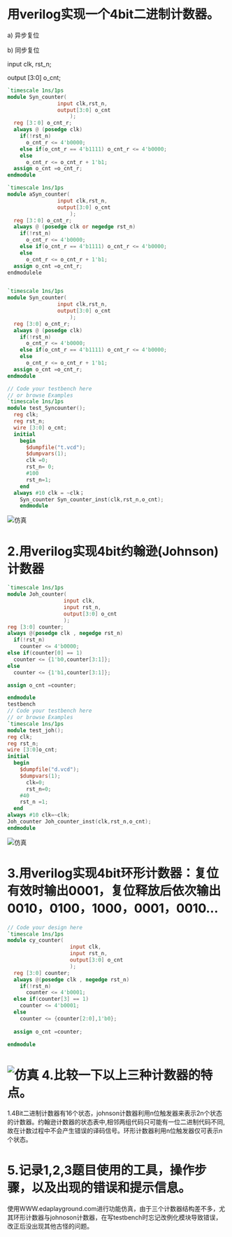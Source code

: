 用verilog实现一个4bit二进制计数器。
====
a) 异步复位

b) 同步复位

input clk, rst_n; 

output [3:0] o_cnt;
```verilog
`timescale 1ns/1ps
module Syn_counter(
                input clk,rst_n,
                output[3:0] o_cnt
					);
  reg [3：0] o_cnt_r;
  always @ (posedge clk)
    if(!rst_n)
      o_cnt_r <= 4'b0000;
  	else if(o_cnt_r == 4'b1111) o_cnt_r <= 4'b0000;
	else
      o_cnt_r <= o_cnt_r + 1'b1;
  assign o_cnt =o_cnt_r;
endmodule

`timescale 1ns/1ps
module aSyn_counter(
                input clk,rst_n,
                output[3:0] o_cnt
					);
  reg [3：0] o_cnt_r;
  always @ (posedge clk or negedge rst_n)
    if(!rst_n)
      o_cnt_r <= 4'b0000;
  	else if(o_cnt_r == 4'b1111) o_cnt_r <= 4'b0000;
	else
      o_cnt_r <= o_cnt_r + 1'b1;
  assign o_cnt =o_cnt_r;
endmodulele
```  
```verilog

`timescale 1ns/1ps
module Syn_counter(
                input clk,rst_n,
                output[3:0] o_cnt
					);
  reg [3:0] o_cnt_r;
  always @ (posedge clk)
    if(!rst_n)
      o_cnt_r <= 4'b0000;
  	else if(o_cnt_r == 4'b1111) o_cnt_r <= 4'b0000;
	else
      o_cnt_r <= o_cnt_r + 1'b1;
  assign o_cnt =o_cnt_r;
endmodule

// Code your testbench here
// or browse Examples
`timescale 1ns/1ps
module test_Syncounter();
  reg clk;
  reg rst_n;
  wire [3:0] o_cnt;
  initial
    begin
      $dumpfile("t.vcd");
      $dumpvars(1);
      clk =0;
      rst_n= 0;
      #100
      rst_n=1;
    end
  always #10 clk = ~clk；
    Syn_counter Syn_counter_inst(clk,rst_n,o_cnt);
    endmodule
  ```
  ![仿真](https://github.com/zsylov/verliog-study/blob/master/%E2%80%9C/%E2%80%9D/Syn.PNG)
  
2.用verilog实现4bit约翰逊(Johnson)计数器
====
  ```verilog
  `timescale 1ns/1ps
module Joh_counter(
					input clk,
  					input rst_n,
  					output[3:0] o_cnt
					);
  reg [3:0] counter;
  always @(posedge clk , negedge rst_n)
    if(!rst_n)
      counter <= 4'b0000;
  else if(counter[0] == 1)
    counter <= {1'b0,counter[3:1]};
  else
    counter <= {1'b1,counter[3:1]};
  
  assign o_cnt =counter;
  
endmodule
testbench
// Code your testbench here
// or browse Examples
`timescale 1ns/1ps
module test_joh();
  reg clk;
  reg rst_n;
  wire [3:0]o_cnt;
  initial
    begin
      $dumpfile("d.vcd");
      $dumpvars(1);
  		clk=0;
      	rst_n=0;
      #40
      rst_n =1;
    end
  always #10 clk=~clk;
  Joh_counter Joh_counter_inst(clk,rst_n,o_cnt);
endmodule
````
![仿真](https://github.com/zsylov/verliog-study/blob/master/%E2%80%9C/%E2%80%9D/Johno.PNG)

3.用verilog实现4bit环形计数器：复位有效时输出0001，复位释放后依次输出0010，0100，1000，0001，0010...
====
```verilog
// Code your design here
`timescale 1ns/1ps
module cy_counter(
					input clk,
  					input rst_n,
  					output[3:0] o_cnt
					);
  reg [3:0] counter;
  always @(posedge clk , negedge rst_n)
    if(!rst_n)
      counter <= 4'b0001;
  else if(counter[3] == 1)
    counter <= 4'b0001;
  else
    counter <= {counter[2:0],1'b0};
  
  assign o_cnt =counter;
  
endmodule
```
![仿真](https://github.com/zsylov/verliog-study/blob/master/cy.PNG)
4.比较一下以上三种计数器的特点。
===
1.4Bit二进制计数器有16个状态，johnson计数器利用n位触发器来表示2n个状态的计数器。约翰逊计数器的状态表中,相邻两组代码只可能有一位二进制代码不同,故在计数过程中不会产生错误的译码信号。环形计数器利用n位触发器仅可表示n个状态。

5.记录1,2,3题目使用的工具，操作步骤，以及出现的错误和提示信息。
===
使用WWW.edaplayground.com进行功能仿真，由于三个计数器结构差不多，尤其环形计数器与johnoson计数器，在写testbench时忘记改例化模块导致错误，改正后没出现其他古怪的问题。
